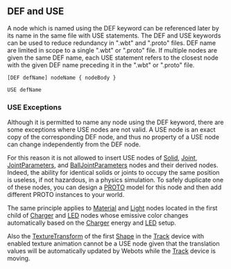 ## DEF and USE

A node which is named using the DEF keyword can be referenced later by its name
in the same file with USE statements. The DEF and USE keywords can be used to
reduce redundancy in ".wbt" and ".proto" files. DEF name are limited in scope to
a single ".wbt" or ".proto" file. If multiple nodes are given the same DEF name,
each USE statement refers to the closest node with the given DEF name preceding
it in the ".wbt" or ".proto" file.

```
[DEF defName] nodeName { nodeBody }
```

```
USE defName
```

### USE Exceptions

Although it is permitted to name any node using the DEF keyword, there are some
exceptions where USE nodes are not valid. A USE node is an exact copy of the
corresponding DEF node, and thus no property of a USE node can change independently
from the DEF node.

For this reason it is not allowed to insert USE nodes of [Solid](solid.md),
[Joint](joint.md), [JointParameters](jointparameters.md), and
[BallJointParameters](balljointparameters.md) nodes and their derived nodes.
Indeed, the ability for identical solids or joints to occupy the same position is
useless, if not hazardous, in a physics simulation. To safely duplicate one of these
nodes, you can design a [PROTO](proto.md) model for this node and then add
different PROTO instances to your world.

The same principle applies to [Material](material.md) and [Light](light.md)
nodes located in the first child of [Charger](charger.md) and [LED](led.md) nodes
whose emissive color changes automatically based on the [Charger](charger.md)
energy and [LED](led.md) setup.

Also the [TextureTransform](texturetransform.md) of the first [Shape](shape.md)
in the [Track](track.md) device with enabled texture animation cannot be a USE node
given that the translation values will be automatically updated by Webots while
the [Track](track.md) device is moving.
